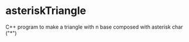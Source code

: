 asteriskTriangle
================

C++ program to make a triangle with n base composed with asterisk char ("*")
